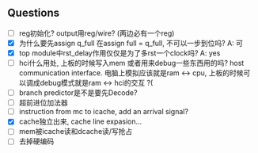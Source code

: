 ## Questions

- [ ] reg初始化? output用reg/wire? (两边必有一个reg)
- [x] 为什么要先assign q_full 在assign full = q_full, 不可以一步到位吗? A: 可
- [x] top module中rst_delay作用仅仅是为了多rst一个clock吗? A: yes
- [ ] hci什么用处, 上板的时候写入mem 或者用来debug一些东西用的吗? host communication interface.
      电脑上模拟应该就是ram $\leftrightarrow$ cpu, 上板的时候可以调成debug模式就是ram $\leftrightarrow$ hci的交互 ?(
- [ ] branch predictor是不是要先Decode?
- [ ] 超前进位加法器
- [ ] instruction from mc to icache, add an arrival signal?
- [x] cache独立出来, cache line expasion...
- [ ] mem被icache读和dcache读/写抢占 
- [ ] 去掉硬编码